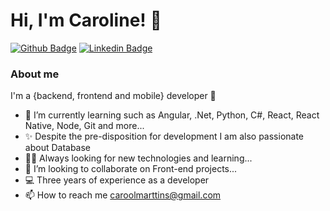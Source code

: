 
# Hi, I'm Caroline! 👋 

[![Github Badge](https://img.shields.io/badge/-Github-000?style=flat-square&logo=Github&logoColor=white&link=https://github.com/fagnerpsantos)](https://github.com/Caroline1803)
[![Linkedin Badge](https://img.shields.io/badge/-LinkedIn-blue?style=flat-square&logo=Linkedin&logoColor=white&link=https://www.linkedin.com/in/fagnerpsantos/)](http://linkedin.com/in/caroline-martins-bispo-264837157)

### About me
I'm a {backend, frontend and mobile} developer 💞️

- 🌱 I’m currently learning such as Angular, .Net, Python, C#, React, React Native, Node, Git and more...
- ✨ Despite the pre-disposition for development I am also passionate about Database 
- ✍🏼 Always looking for new technologies and learning...
- 💞️ I’m looking to collaborate on Front-end projects...
- 💻 Three years of experience as a developer
- 📫 How to reach me caroolmarttins@gmail.com 


<!---
Caroline1803/Caroline1803 is a ✨ special ✨ repository because its `README.md` (this file) appears on your GitHub profile.
You can click the Preview link to take a look at your changes.
--->
